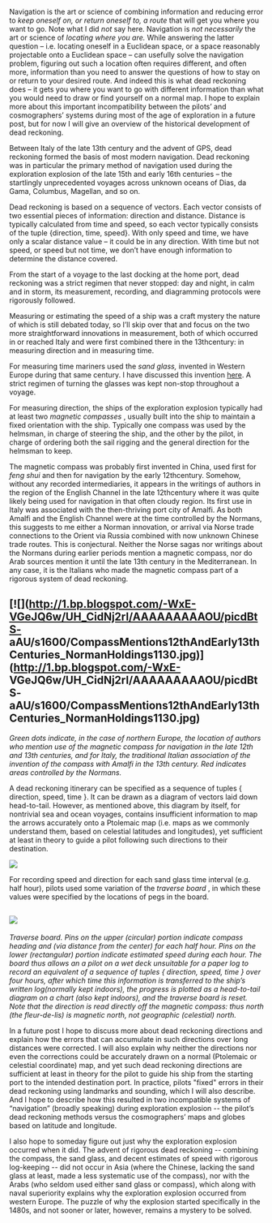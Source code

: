 Navigation is the art or science of combining information and reducing error
to _keep oneself on, or return oneself to, a route_ that will get you where
you want to go. Note what I did _not_ say here. Navigation is _not
necessarily_ the art or science of _locating where you are._ While answering
the latter question – i.e. locating oneself in a Euclidean space, or a space
reasonably projectable onto a Euclidean space – can usefully solve the
navigation problem, figuring out such a location often requires different, and
often more, information than you need to answer the questions of how to stay
on or return to your desired route. And indeed this is what dead reckoning
does – it gets you where you want to go with different information than what
you would need to draw or find yourself on a normal map. I hope to explain
more about this important incompatibility between the pilots’ and
cosmographers’ systems during most of the age of exploration in a future post,
but for now I will give an overview of the historical development of dead
reckoning.  
  
Between Italy of the late 13th century and the advent of GPS, dead reckoning
formed the basis of most modern navigation. Dead reckoning was in particular
the primary method of navigation used during the exploration explosion of the
late 15th and early 16th centuries – the startlingly unprecedented voyages
across unknown oceans of Dias, da Gama, Columbus, Magellan, and so on.  
  
Dead reckoning is based on a sequence of vectors. Each vector consists of two
essential pieces of information: direction and distance. Distance is typically
calculated from time and speed, so each vector typically consists of the tuple
{direction, time, speed}. With only speed and time, we have only a scalar
distance value – it could be in any direction. With time but not speed, or
speed but not time, we don’t have enough information to determine the distance
covered.  
  
From the start of a voyage to the last docking at the home port, dead
reckoning was a strict regimen that never stopped: day and night, in calm and
in storm, its measurement, recording, and diagramming protocols were
rigorously followed.  
  
Measuring or estimating the speed of a ship was a craft mystery the nature of
which is still debated today, so I’ll skip over that and focus on the two more
straightforward innovations in measurement, both of which occurred in or
reached Italy and were first combined there in the 13thcentury: in measuring
direction and in measuring time.  
  
For measuring time mariners used the _sand glass,_ invented in Western Europe
during that same century. I have discussed this invention
[here](http://szabo.best.vwh.net/synch.html). A strict regimen of turning the
glasses was kept non-stop throughout a voyage.  
  
For measuring direction, the ships of the exploration explosion typically had
at least two _magnetic compasses_ , usually built into the ship to maintain a
fixed orientation with the ship. Typically one compass was used by the
helmsman, in charge of steering the ship, and the other by the pilot, in
charge of ordering both the sail rigging and the general direction for the
helmsman to keep.  
  
The magnetic compass was probably first invented in China, used first for
_feng shui_ and then for navigation by the early 12thcentury. Somehow, without
any recorded intermediaries, it appears in the writings of authors in the
region of the English Channel in the late 12thcentury where it was quite
likely being used for navigation in that often cloudy region. Its first use in
Italy was associated with the then-thriving port city of Amalfi. As both
Amalfi and the English Channel were at the time controlled by the Normans,
this suggests to me either a Norman innovation, or arrival via Norse trade
connections to the Orient via Russia combined with now unknown Chinese trade
routes. This is conjectural. Neither the Norse sagas nor writings about the
Normans during earlier periods mention a magnetic compass, nor do Arab sources
mention it until the late 13th century in the Mediterranean. In any case, it
is the Italians who made the magnetic compass part of a rigorous system of
dead reckoning.  
  
[![](http://1.bp.blogspot.com/-WxE-VGeJQ6w/UH_CidNj2rI/AAAAAAAAAOU/picdBtS-
aAU/s1600/CompassMentions12thAndEarly13thCenturies_NormanHoldings1130.jpg)](http://1.bp.blogspot.com/-WxE-
VGeJQ6w/UH_CidNj2rI/AAAAAAAAAOU/picdBtS-
aAU/s1600/CompassMentions12thAndEarly13thCenturies_NormanHoldings1130.jpg)  
---  
  
 _Green dots indicate, in the case of northern Europe, the location of authors
who mention use of the magnetic compass for navigation in the late 12th and
13th centuries, and for Italy, the traditional Italian association of the
invention of the compass with Amalfi in the 13th century. Red indicates areas
controlled by the Normans._  
  
  
  
A dead reckoning itinerary can be specified as a sequence of tuples {
direction, speed, time }. It can be drawn as a diagram of vectors laid down
head-to-tail. However, as mentioned above, this diagram by itself, for
nontrivial sea and ocean voyages, contains insufficient information to map the
arrows accurately onto a Ptolemaic map (i.e. maps as we commonly understand
them, based on celestial latitudes and longitudes), yet sufficient at least in
theory to guide a pilot following such directions to their destination.  
  

[![](http://1.bp.blogspot.com/-hwrQNZ2Op-k/UH-8zNlbYDI/AAAAAAAAANw/UxKWGHP4Sz0/s320/DeadReckoningBasic.png)](http://1.bp.blogspot.com/-hwrQNZ2Op-k/UH-8zNlbYDI/AAAAAAAAANw/UxKWGHP4Sz0/s1600/DeadReckoningBasic.png)

For recording speed and direction for each sand glass time interval (e.g. half
hour), pilots used some variation of the _traverse board_ , in which these
values were specified by the locations of pegs in the board.  
  
[![](http://4.bp.blogspot.com/-SvsapDVgOyU/UH-90y5bmtI/AAAAAAAAAOA/8c1givzy8a8/s1600/Traverse_Board.jpg)](http://4.bp.blogspot.com/-SvsapDVgOyU/UH-90y5bmtI/AAAAAAAAAOA/8c1givzy8a8/s1600/Traverse_Board.jpg)  
---  
  
 _Traverse board. Pins on the upper (circular) portion indicate compass
heading and (via distance from the center) for each half hour. Pins on the
lower (rectangular) portion indicate estimated speed during each hour. The
board thus allows an a pilot on a wet deck unsuitable for a paper log to
record an equivalent of a sequence of tuples { direction, speed, time } over
four hours, after which time this information is transferred to the ship’s
written log(normally kept indoors), the progress is plotted as a head-to-tail
diagram on a chart (also kept indoors), and the traverse board is reset. Note
that the direction is read directly off the magnetic compass: thus north (the
fleur-de-lis) is magnetic north, not geographic (celestial) north._  
  
In a future post I hope to discuss more about dead reckoning directions and
explain how the errors that can accumulate in such directions over long
distances were corrected. I will also explain why neither the directions nor
even the corrections could be accurately drawn on a normal (Ptolemaic or
celestial coordinate) map, and yet such dead reckoning directions are
sufficient at least in theory for the pilot to guide his ship from the
starting port to the intended destination port. In practice, pilots "fixed"
errors in their dead reckoning using landmarks and sounding, which I will also
describe. And I hope to describe how this resulted in two incompatible systems
of “navigation” (broadly speaking) during exploration explosion -- the pilot’s
dead reckoning methods versus the cosmographers’ maps and globes based on
latitude and longitude.  
  
I also hope to someday figure out just why the exploration explosion occurred
when it did. The advent of rigorous dead reckoning -- combining the compass,
the sand glass, and decent estimates of speed with rigorous log-keeping -- did
not occur in Asia (where the Chinese, lacking the sand glass at least, made a
less systematic use of the compass), nor with the Arabs (who seldom used
either sand glass or compass), which along with naval superiority explains why
the exploration explosion occurred from western Europe. The puzzle of why the
explosion started specifically in the 1480s, and not sooner or later, however,
remains a mystery to be solved.

